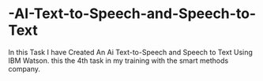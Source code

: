 # -AI-Text-to-Speech-and-Speech-to-Text
In this Task I have Created  An Ai Text-to-Speech and Speech to Text  Using IBM Watson. this the 4th task in my training with the smart methods company. 
